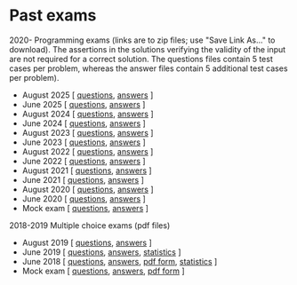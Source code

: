 # Past exams

2020- Programming exams 
(links are to zip files; use "Save Link As..." to download). 
The assertions in the solutions verifying the validity of the input 
are not required for a correct solution.
The questions files contain 5 test cases per problem,
whereas the answer files contain 5 additional test cases per problem).

* August 2025 [
  [questions](exams/ipsa25r.zip),
  [answers](exams/ipsa25r-answers.zip) ]
* June 2025 [
  [questions](exams/ipsa25.zip),
  [answers](exams/ipsa25answers.zip) ]
* August 2024 [
  [questions](exams/ipsa24r.zip),
  [answers](exams/ipsa24r-answers.zip) ]
* June 2024 [
  [questions](exams/ipsa24.zip),
  [answers](exams/ipsa24answers.zip) ]
* August 2023 [
  [questions](exams/ipsa23r.zip),
  [answers](exams/ipsa23r-answers.zip) ]
* June 2023 [
  [questions](exams/ipsa23.zip),
  [answers](exams/ipsa23answers.zip) ]
* August 2022 [
  [questions](exams/ipsa22r.zip),
  [answers](exams/ipsa22r-answers.zip) ]
* June 2022 [
  [questions](exams/ipsa22.zip),
  [answers](exams/ipsa22answers.zip) ]
* August 2021 [
  [questions](exams/ipsa21r.zip),
  [answers](exams/ipsa21r-answers.zip) ]
* June 2021 [
  [questions](exams/ipsa21.zip),
  [answers](exams/ipsa21answers.zip) ]
* August 2020 [
  [questions](exams/ipsa20r.zip),
  [answers](exams/ipsa20r-answers.zip) ]
* June 2020 [
  [questions](exams/ipsa20.zip),
  [answers](exams/ipsa20answers.zip) ]
* Mock exam [
  [questions](exams/ipsa20mock.zip),
  [answers](exams/ipsa20mock-answers.zip) ]

2018-2019 Multiple choice exams (pdf files)

* August 2019 [
  [questions](http://cs.au.dk/~gerth/share/exams/ipsa19r.pdf),
  [answers](http://cs.au.dk/~gerth/share/exams/ipsa19r-answers.pdf) ]
* June 2019 [
  [questions](http://cs.au.dk/~gerth/share/exams/ipsa19.pdf),
  [answers](http://cs.au.dk/~gerth/share/exams/ipsa19answers.pdf),
  [statistics](http://cs.au.dk/~gerth/share/exams/ipsa19statistics.pdf) ]
* June 2018 [
  [questions](http://cs.au.dk/~gerth/share/exams/ipsa18.pdf),
  [answers](http://cs.au.dk/~gerth/share/exams/ipsa18answers.pdf),
  [pdf form](http://cs.au.dk/~gerth/share/exams/ipsa18pdfform.pdf),
  [statistics](http://cs.au.dk/~gerth/share/exams/ipsa18statistics.pdf) ]
* Mock exam [
  [questions](http://cs.au.dk/~gerth/share/exams/ipsa18mock.pdf),
  [answers](http://cs.au.dk/~gerth/share/exams/ipsa18mock-answers.pdf),
  [pdf form](http://cs.au.dk/~gerth/share/exams/ipsa18mock-pdfform.pdf) ]
